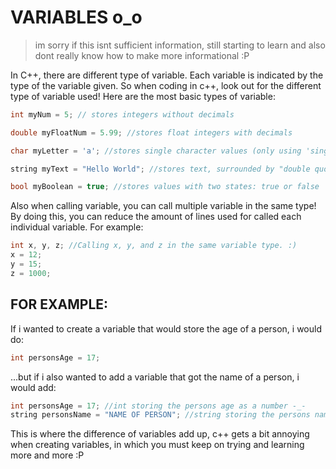 # VARIABLES o_o
> im sorry if this isnt sufficient information, still starting to learn and also dont really know how
> to make more informational :P

In C++, there are different type of variable. Each variable is indicated by the type of the variable given. So when coding in c++, look out for the different type of variable used! Here are the most basic types of variable:
```cpp
int myNum = 5; // stores integers without decimals

double myFloatNum = 5.99; //stores float integers with decimals

char myLetter = 'a'; //stores single character values (only using 'single quotation')

string myText = "Hello World"; //stores text, surrounded by "double quotes"

bool myBoolean = true; //stores values with two states: true or false
```
Also when calling variable, you can call multiple variable in the same type! By doing this, you can reduce the amount of lines used for called each individual variable. For example:
```cpp
int x, y, z; //Calling x, y, and z in the same variable type. :)
x = 12;
y = 15;
z = 1000;
```

## FOR EXAMPLE:
If i wanted to create a variable that would store the age of a person, i would do:
```cpp
int personsAge = 17;
```
...but if i also wanted to add a variable that got the name of a person, i would add:
```cpp
int personsAge = 17; //int storing the persons age as a number -_-
string personsName = "NAME OF PERSON"; //string storing the persons name as text '~'
```
This is where the difference of variables add up, c++ gets a bit annoying when creating variables, in which you must keep on trying and learning more and more :P
